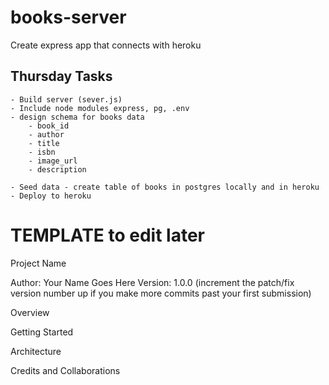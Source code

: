 # books-server
Create express app that connects with heroku 

## Thursday Tasks
    - Build server (sever.js)
    - Include node modules express, pg, .env
    - design schema for books data
        - book_id
        - author
        - title
        - isbn
        - image_url
        - description
        
    - Seed data - create table of books in postgres locally and in heroku
    - Deploy to heroku


# TEMPLATE to edit later
Project Name

Author: Your Name Goes Here Version: 1.0.0 (increment the patch/fix version number up if you make more commits past your first submission)

Overview

Getting Started

Architecture

Credits and Collaborations
